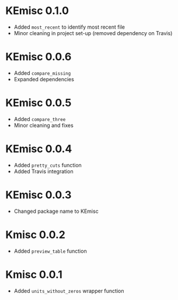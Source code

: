 # KEmisc 0.1.0

* Added `most_recent` to identify most recent file
* Minor cleaning in project set-up (removed dependency on Travis)

# KEmisc 0.0.6

* Added `compare_missing`
* Expanded dependencies

# KEmisc  0.0.5

* Added `compare_three`
* Minor cleaning and fixes

# KEmisc 0.0.4

* Added `pretty_cuts` function
* Added Travis integration

# KEmisc 0.0.3

* Changed package name to KEmisc

# Kmisc 0.0.2

* Added `preview_table` function

# Kmisc 0.0.1

* Added `units_without_zeros` wrapper function
